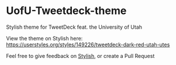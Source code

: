 # UofU-Tweetdeck-theme
Stylish theme for TweetDeck feat. the University of Utah

View the theme on Stylish here:
https://userstyles.org/styles/149226/tweetdeck-dark-red-utah-utes

Feel free to give feedback on [Stylish](https://userstyles.org/styles/149226/tweetdeck-dark-red-utah-utes), or create a Pull Request
